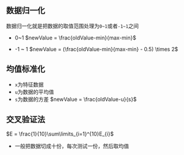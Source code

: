 ## 数据归一化
数据归一化就是把数据的取值范围处理为`0~1`或者`-1~1`之间
- 0~1
$newValue = \frac{oldValue-min}{max-min}$

- -1 ~ 1
$newValue = (\frac{oldValue-min}{max-min} - 0.5) \times 2$


## 均值标准化
- `x`为特征数据
- `u`为数据的平均值
- `s`为数据的方差
$newValue = \frac{oldValue-u}{s}$

## 交叉验证法
$E = \frac{1}{10}\sum\limits_{i=1}^{10}E_{i}$
- 一般把数据切成十份，每次测试一份，然后取均值
